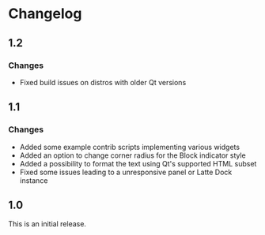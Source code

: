 # Changelog

## 1.2

### Changes

* Fixed build issues on distros with older Qt versions

## 1.1

### Changes

* Added some example contrib scripts implementing various widgets
* Added an option to change corner radius for the Block indicator style
* Added a possibility to format the text using Qt's supported HTML subset
* Fixed some issues leading to a unresponsive panel or Latte Dock instance

## 1.0

This is an initial release.
